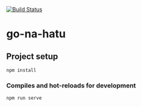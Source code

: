 [![Build Status](https://travis-ci.org/yungvldai/go-na-hatu.svg?branch=master)](https://travis-ci.org/yungvldai/go-na-hatu)

# go-na-hatu

## Project setup
```
npm install
```

### Compiles and hot-reloads for development
```
npm run serve
```
